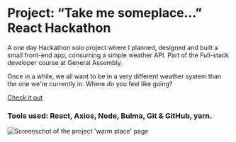 # Project: “Take me someplace…” React Hackathon
A one day Hackathon solo project where I planned, designed and built a small front-end app, consuming a simple weather API.
Part of the Full-stack developer course at General Assembly.

Once in a while, we all want to be in a very different weather system than the one we're currently in. Where do you feel like going?

[Check it out](https://mini-react-app.netlify.app/) 
### Tools used: React, Axios, Node, Bulma, Git & GitHub, yarn.


![Screenschot of the project 'warm place' page](https://github.com/daria-kafler/mini-project-react-app/blob/master/images/ProjectScreenshot.png)
